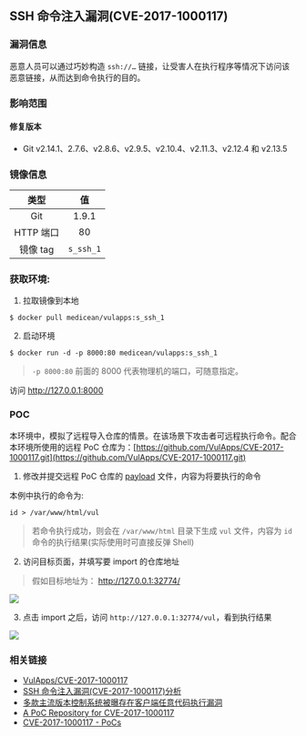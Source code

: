 ## SSH 命令注入漏洞(CVE-2017-1000117)

### 漏洞信息

恶意人员可以通过巧妙构造 `ssh://…` 链接，让受害人在执行程序等情况下访问该恶意链接，从而达到命令执行的目的。

### 影响范围

#### 修复版本

* Git v2.14.1、2.7.6、v2.8.6、v2.9.5、v2.10.4、v2.11.3、v2.12.4 和 v2.13.5

### 镜像信息

类型 | 值
:-:|:-:
Git | 1.9.1
HTTP 端口 | 80
镜像 tag | `s_ssh_1`

### 获取环境:

1. 拉取镜像到本地

 ```
$ docker pull medicean/vulapps:s_ssh_1
 ```

2. 启动环境

 ```
$ docker run -d -p 8000:80 medicean/vulapps:s_ssh_1
 ```
 > `-p 8000:80` 前面的 8000 代表物理机的端口，可随意指定。 

 访问 http://127.0.0.1:8000 

### POC

本环境中，模拟了远程导入仓库的情景。在该场景下攻击者可远程执行命令。配合本环境所使用的远程 PoC 仓库为：[https://github.com/VulApps/CVE-2017-1000117.git](https://github.com/VulApps/CVE-2017-1000117.git)

1. 修改并提交远程 PoC 仓库的 [payload](https://github.com/VulApps/CVE-2017-1000117/blob/master/payload) 文件，内容为将要执行的命令

 本例中执行的命令为:

 ```
id > /var/www/html/vul
 ```

 > 若命令执行成功，则会在 `/var/www/html` 目录下生成 `vul` 文件，内容为 `id` 命令的执行结果(实际使用时可直接反弹 Shell)


2. 访问目标页面，并填写要 import 的仓库地址

 > 假如目标地址为： http://127.0.0.1:32774/

 ![](https://github.com/Medicean/VulApps/raw/master/s/ssh/1/poc-1.png)

3. 点击 import 之后，访问 `http://127.0.0.1:32774/vul`，看到执行结果

 ![](https://github.com/Medicean/VulApps/raw/master/s/ssh/1/poc-2.png)

### 相关链接

* [VulApps/CVE-2017-1000117](https://github.com/VulApps/CVE-2017-1000117.git)
* [SSH 命令注入漏洞(CVE-2017-1000117)分析](http://bobao.360.cn/learning/detail/4244.html)
* [多款主流版本控制系统被曝存在客户端任意代码执行漏洞](http://m.bobao.360.cn/news/detail/4260.html)
* [A PoC Repository for CVE-2017-1000117](https://gitlab.com/joernchen/CVE-2017-1000117)
* [CVE-2017-1000117 - PoCs](https://github.com/Manouchehri/CVE-2017-1000117)
